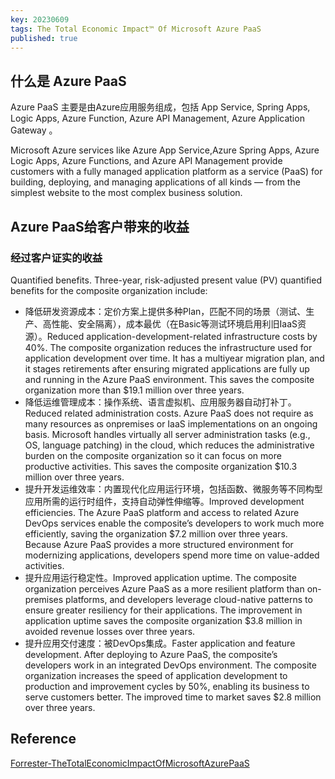 ```yaml
---
key: 20230609
tags: The Total Economic Impact™ Of Microsoft Azure PaaS
published: true
---
```


## 什么是 Azure PaaS

Azure PaaS 主要是由Azure应用服务组成，包括 App Service, Spring Apps, Logic Apps, Azure Function, Azure API Management, Azure Application Gateway 。 

Microsoft Azure services like Azure App Service,Azure Spring Apps, Azure Logic Apps, Azure Functions, and Azure API Management provide customers with a fully managed application platform as a service (PaaS) for building, deploying, and
managing applications of all kinds — from the simplest website to the most complex business solution.


## Azure PaaS给客户带来的收益

### 经过客户证实的收益

Quantified benefits. Three-year, risk-adjusted present value (PV) quantified benefits for the composite organization include:
- 降低研发资源成本：定价方案上提供多种Plan，匹配不同的场景（测试、生产、高性能、安全隔离），成本最优（在Basic等测试环境启用利旧IaaS资源）。Reduced application-development-related infrastructure costs by 40%. The composite organization reduces the infrastructure used for application development over time. It has a multiyear migration plan, and it stages retirements after ensuring migrated applications are fully up and running in the Azure PaaS environment. This saves the composite
organization more than $19.1 million over three years.
- 降低运维管理成本：操作系统、语言虚拟机、应用服务器自动打补丁。Reduced related administration costs. Azure PaaS does not require as many resources as onpremises or IaaS implementations on an ongoing basis. Microsoft handles virtually all server administration tasks (e.g., OS, language
patching) in the cloud, which reduces the administrative burden on the composite organization so it can focus on more productive activities. This saves the composite organization $10.3 million over three years.
- 提升开发运维效率：内置现代化应用运行环境，包括函数、微服务等不同构型应用所需的运行时组件，支持自动弹性伸缩等。Improved development efficiencies. The Azure PaaS platform and access to related Azure DevOps services enable the composite’s developers to work much more efficiently, saving the organization $7.2 million over three years. Because Azure PaaS provides a more structured environment for modernizing applications, developers spend more time on value-added
activities.
- 提升应用运行稳定性。Improved application uptime. The composite organization perceives Azure PaaS as a more resilient platform than on-premises platforms, and developers leverage cloud-native patterns to ensure greater resiliency for their applications. The improvement in application uptime saves the composite organization $3.8 million in avoided revenue losses over three years.
- 提升应用交付速度：被DevOps集成。Faster application and feature development. After deploying to Azure PaaS, the composite’s developers work in an integrated DevOps environment. The composite organization increases the speed of application development to production and improvement cycles by 50%, enabling its business to serve customers better. The improved time to market saves $2.8 million
over three years.


## Reference

[Forrester-TheTotalEconomicImpactOfMicrosoftAzurePaaS](/archives/azure/Forrester-TheTotalEconomicImpactOfMicrosoftAzurePaaS.pdf)



